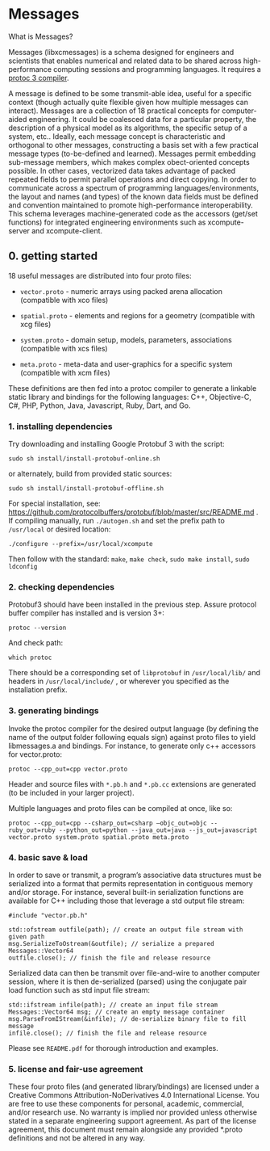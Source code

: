 # Messages

What is Messages? 

Messages (libxcmessages) is a schema designed for engineers and scientists that enables numerical and related data to be shared across high-performance computing sessions and programming languages. It requires a <a href=https://developers.google.com/protocol-buffers/docs/downloads>protoc 3 compiler</a>.

A message is defined to be some transmit-able idea, useful for a specific context (though actually quite flexible given how multiple messages can interact). Messages are a collection of 18 practical concepts for computer-aided engineering. It could be coalesced data for a particular property, the description of a physical model as its algorithms, the specific setup of a system, etc.. Ideally, each message concept is characteristic and orthogonal to other messages, constructing a basis set with a few practical message types (to-be-defined and learned). Messages permit embedding sub-message members, which makes complex obect-oriented concepts possible. In other cases, vectorized data takes advantage of packed repeated fields to permit parallel operations and direct copying. In order to communicate across a spectrum of programming languages/environments, the layout and names (and types) of the known data fields must be defined and convention maintained to promote high-performance interoperability. This schema leverages machine-generated code as the accessors (get/set functions) for integrated engineering environments such as xcompute-server and xcompute-client.

## 0. getting started


18 useful messages are distributed into four proto files:
- `vector.proto` - numeric arrays using packed arena allocation (compatible with xco files)

- `spatial.proto` - elements and regions for a geometry (compatible with xcg files) 

- `system.proto` - domain setup, models, parameters, associations (compatible with xcs files)  

- `meta.proto` - meta-data and user-graphics for a specific system (compatible with xcm files) 


These definitions are then fed into a protoc compiler to generate a linkable static library and bindings for the following languages: C++, Objective-C, C#, PHP, Python, Java, Javascript, Ruby, Dart, and Go. 


### 1. installing dependencies

Try downloading and installing Google Protobuf 3 with the script:
```
sudo sh install/install-protobuf-online.sh
```
or alternately, build from provided static sources:
```
sudo sh install/install-protobuf-offline.sh
```

For special installation, see: https://github.com/protocolbuffers/protobuf/blob/master/src/README.md
. If compiling manually, run `./autogen.sh`  and set the prefix path to `/usr/local` or desired location: 
```
./configure --prefix=/usr/local/xcompute
```
Then follow with the standard: `make`, `make check`, `sudo make install`, `sudo ldconfig`

### 2. checking dependencies

Protobuf3 should have been installed in the previous step. Assure protocol buffer compiler has installed and is version 3+:
```
protoc --version
```
And check path:
```
which protoc
```
There should be a corresponding set of `libprotobuf` in `/usr/local/lib/` and headers in `/usr/local/include/` , or wherever you specified as the installation prefix.

### 3. generating bindings

Invoke the protoc compiler for the desired output language (by defining the name of the output folder following equals sign) against proto files to yield libmessages.a and bindings. For instance, to generate only c++ accessors for vector.proto:

```
protoc --cpp_out=cpp vector.proto 
```
Header and source files with `*.pb.h` and `*.pb.cc` extensions are generated (to be included in your larger project).

Multiple languages and proto files can be compiled at once, like so:

```
protoc --cpp_out=cpp --csharp_out=csharp –objc_out=objc --ruby_out=ruby --python_out=python --java_out=java --js_out=javascript vector.proto system.proto spatial.proto meta.proto
```

### 4. basic save & load

In order to save or transmit, a program’s associative data structures must be serialized into a format that permits representation in contiguous memory and/or storage. For instance, several built-in serialization functions are available for C++ including those that leverage a std output file stream:

```#include "vector.pb.h" ```

```
std::ofstream outfile(path); // create an output file stream with given path
msg.SerializeToOstream(&outfile); // serialize a prepared Messages::Vector64
outfile.close(); // finish the file and release resource
```
Serialized data can then be transmit over file-and-wire to another computer session, where it is then de-serialized (parsed) using the conjugate pair load function such as std input file stream:
```
std::ifstream infile(path); // create an input file stream
Messages::Vector64 msg; // create an empty message container
msg.ParseFromIStream(&infile); // de-serialize binary file to fill message
infile.close(); // finish the file and release resource
```
Please see `README.pdf` for thorough introduction and examples.

### 5. license and fair-use agreement

These four proto files (and generated library/bindings) are licensed under a Creative Commons Attribution-NoDerivatives 4.0 International License. You are free to use these components for personal, academic, commercial, and/or research use. No warranty is implied nor provided unless otherwise stated in a separate engineering support agreement. As part of the license agreement, this document must remain alongside any provided *.proto definitions and not be altered in any way. 
